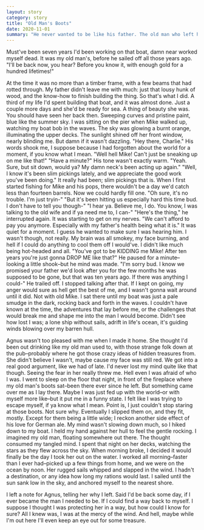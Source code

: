 ```yaml
---
layout: story
category: story
title: "Old Man's Boots"
date: 2020-11-01
summary: "He never wanted to be like his father. The old man who left him with nothing but a rotting frame of an unfinished boat."
---
```


Must've been seven years I'd been working on that boat, damn near worked myself dead. It was my old man's, before he sailed off all those years ago. "I'll be back now, you hear? Before you know it, with enough gold for a hundred lifetimes!"

At the time it was no more than a timber frame, with a few beams that had rotted through. My father didn't leave me with much: just that lousy hunk of wood, and the know-how to finish building the thing. So that's what I did.
	A third of my life I'd spent building that boat, and it was almost done. Just a couple more days and she'd be ready for sea. A thing of beauty she was. You should have seen her back then. Sweeping curves and pristine paint, blue like the summer sky.
	I was sitting on the pier when Mike walked up, watching my boat bob in the waves. The sky was glowing a burnt orange, illuminating the upper decks. The sunlight shined off her front window, nearly blinding me. But damn if it wasn't dazzling.
	"Hey there, Charlie." His words shook me, I suppose because I had forgotten about the world for a moment, if you know what I mean.
	"Well hell Mike! Can't just be sneaking up on me like that!"
	"Have a minute?" His tone wasn't exactly warm.
	"Yeah. Sure, but sit down, would ya? My damn neck's been acting up again."
	"Well, I know it's been slim pickings lately, and we appreciate the good work you've been doing."
	It really had been; slim pickings that is. When I first started fishing for Mike and his pops, there wouldn't be a day we'd catch less than fourteen barrels. Now we could hardly fill one.
	"Oh sure, it's no trouble. I'm just tryin-"
	"But it's been hitting us especially hard this time bud. I don't have to tell you though-"
	"I hear ya. Believe me, I do. You know, I was talking to the old wife and if ya need me to, I can-"
	"Here's the thing," he interrupted again. It was starting to get on my nerves. "We can't afford to pay you anymore. Especially with my father's health being what it is."
	It was quiet for a moment. I guess he wanted to make sure I was hearing him. I wasn't though, not really. My brain was all smokey, my face burning, and hell if I could do anything to cool them off I would've. I didn't like much being hot-headed and all.
	"You've got to be KIDDING me Mike! After ten years you're just gonna DROP ME like that?"
	He paused for a minute–looking a little shook–but he mind was made. "I'm sorry bud. I know we promised your father we'd look after you for the few months he was supposed to be gone, but that was ten years ago. If there was anything I could-" He trailed off.
	I stopped talking after that. If I kept on going, my anger would sure as hell get the best of me, and I wasn't gonna wait around until it did. Not with old Mike.
	I sat there until my boat was just a pale smudge in the dark, rocking back and forth in the waves.
	I couldn't have known at the time, the adventures that lay before me, or the challenges that would break me and shape me into the man I would become. Didn't see how lost I was; a lone ship without sails, adrift in life's ocean, it's guiding winds blowing over my barren hull.

Agnus wasn't too pleased with me when I made it home. She thought I'd been out drinking like my old man used to, with those strange folk down at the pub–probably where he got those crazy ideas of hidden treasures from. She didn't believe I wasn't, maybe cause my face was still red.
	We got into a real good argument, like we had of late. I'd never lost my mind quite like that though. Seeing the fear in her really threw me. Hell even I was afraid of who I was.
	I went to sleep on the floor that night, in front of the fireplace where my old man's boots sat–been there ever since he left. But something came over me as I lay there. Maybe I was just fed up with the world–or with myself more like–but it put me in a funny state. I felt like I was trying to escape myself, if ya know what I mean. Point is, I just couldn't stop staring at those boots. Not sure why.
	Eventually I slipped them on, and they fit, mostly. Except for them being a little wide; I reckon another side effect of his love for German ale.
	My mind wasn't slowing down much, so I hiked down to my boat. I held my hand against her hull to feel the gentle rocking. I imagined my old man, floating somewhere out there. The thought consumed my tangled mind. I spent that night on her decks, watching the stars as they flew across the sky.
	When morning broke, I decided it would finally be the day I took her out on the water. I worked all morning–faster than I ever had–picked up a few things from home, and we were on the ocean by noon. Her rugged sails whipped and slapped in the wind. I hadn't a destination, or any idea how long my rations would last. I sailed until the sun sank low in the sky, and anchored myself to the nearest shore.

I left a note for Agnus, telling her why I left. Said I'd be back some day, if I ever became the man I needed to be. If I could find a way back to myself. I suppose I thought I was protecting her in a way, but how could I know for sure? All I knew was, I was at the mercy of the wind.
	And hell, maybe while I'm out here I'll even keep an eye out for some treasure.
